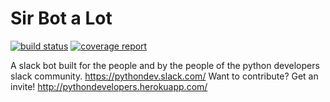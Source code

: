 # Sir Bot a Lot

[![build status](https://gitlab.com/PythonDevCommunity/sir-bot-a-lot/badges/master/build.svg)](https://gitlab.com/PythonDevCommunity/sir-bot-a-lot/commits/master)
[![coverage report](https://gitlab.com/PythonDevCommunity/sir-bot-a-lot/badges/master/coverage.svg)](https://gitlab.com/PythonDevCommunity/sir-bot-a-lot/commits/master)

A slack bot built for the people and by the people of the python developers slack community. https://pythondev.slack.com/
Want to contribute?
Get an invite!
http://pythondevelopers.herokuapp.com/
